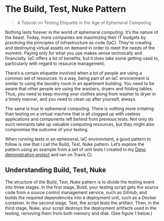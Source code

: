 # The Build, Test, Nuke Pattern
> A Tutorial on Testing Etiquette in the Age of Ephemeral Computing

Nothing lasts forever in the world of ephemeral computing. It’s the nature of the beast. Today, more companies are maximizing their IT budgets by practicing the principles of infrastructure as code (IaC). They’re creating and destroying virtual assets on demand in order to meet the needs of the moment.
Paying only for what you use makes sense technically and financially. IaC offers a lot of benefits, but it does take some getting used to, particularly with regard to resource management.

There’s a certain etiquette involved when a lot of people are using a common set of resources. In a way, being part of an IaC environment is similar to using the laundry room in an apartment building. You need to be aware that other people are using the washers, dryers and folding tables. Thus, you need to keep moving your clothes along from washer to dryer in a timely manner, and you need to clean up after yourself, always.

The same is true in ephemeral computing. There is nothing more irritating than testing on a virtual machine that is all clogged up with useless applications and components left behind from previous tests. Not only do such remnants take up valuable computing resources, but they might also compromise the outcome of your testing. 

When running tests in an ephemeral, IaC environment, a good pattern to follow is one that I call the Build, Test, Nuke pattern. Let’s explore the pattern using an example from a set of unit tests I created in my [Deno demonstration project](https://github.com/reselbob/denodemo) and ran on Travis CI.


## Understanding Build, Test, Nuke

The structure of the Build, Test, Nuke pattern is to divide the testing event into three stages. In the first stage, Build, your testing script gets the source code from a source control management service, such as GitHub, and builds the required dependencies into a deployment unit, such as a Docker container. In the second stage, Test, the script tests the artifact. Then, in the third stage, Nuke, your script destroys the deployment artifacts used in the testing, removing them from both memory and disk. (See figure 1 below.)
